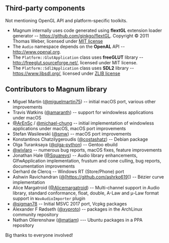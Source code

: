 Third-party components
----------------------

Not mentioning OpenGL API and platform-specific toolkits.

-   Magnum internally uses code generated using **flextGL** extension loader
    generator -- https://github.com/ginkgo/flextGL. Copyright © 2011 Thomas
    Weber, licensed under [MIT license](https://raw.githubusercontent.com/ginkgo/flextGL/master/COPYING)
-   The `Audio` namespace depends on the **OpenAL** API --
    http://www.openal.org.
-   The `Platform::GlutApplication` class uses **freeGLUT** library --
    http://freeglut.sourceforge.net/, licensed under MIT license.
-   The `Platform::Sdl2Application` class uses **SDL2** library --
    https://www.libsdl.org/, licensed under [ZLIB license](http://www.gzip.org/zlib/zlib_license.html)

Contributors to Magnum library
------------------------------

-   Miguel Martin ([@miguelmartin75](https://github.com/miguelmartin75)) --
    initial macOS port, various other improvements
-   Travis Watkins ([@amaranth](https://github.com/amaranth)) -- support for
    windowless applications under macOS
-   [@ArEnSc](https://github.com/ArEnSc) / [@michael-chung](https://github.com/michael-chung) --
    initial implementation of windowless applications under macOS, macOS
    port improvements
-   Stefan Wasilewski ([@smw](https://github.com/smw)) -- macOS port
    improvements
-   Konstantinos Chatzilygeroudis ([@costashatz](https://github.com/costashatz)) --
    Debian package
-   Olga Turanksaya ([@olga-python](https://github.com/olga-python)) -- Gentoo
    ebuild
-   [@wivlaro](https://github.com/wivlaro) -- numerous bug reports, macOS
    fixes, feature improvements
-   Jonathan Hale ([@Squareys](https://github.com/Squareys)) -- Audio library
    enhancements, GlfwApplication implementation, frustum and cone culling, bug
    reports, documentation improvements
-   Gerhard de Clercq -- Windows RT (Store/Phone) port
-   Ashwin Ravichandran ([@](ashrko619)[https://github.com/ashrko619]) --
    Bézier curve implementation
-   Alice Margatroid ([@Alicemargatroid](https://github.com/Alicemargatroid)) --
    Multi-channel support in Audio library, standard conformance, float,
    double, A-Law and μ-Law format support in `WavAudioImporter` plugin
-   [@sigman78](https://github.com/sigman78) -- Initial MSVC 2017 port, Vcpkg
    packages
-   Alexander F Rødseth ([@xyproto](https://github.com/xyproto)) -- packages in
    the ArchLinux community repository
-   Nathan Ollerenshaw ([@matjam](https://github.com/matjam)) --- Ubuntu
    packages in a PPA repository

Big thanks to everyone involved!
